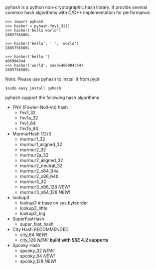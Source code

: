 pyhash is a python non-cryptographic hash library. It provide several common hash algorithms with C/C++ implementation for performance.
```
>>> import pyhash
>>> hasher = pyhash.fnv1_32()
>>> hasher('hello world')
2805756500L

>>> hasher('hello', ' ', 'world')
2805756500L

>>> hasher('hello ')
406904344
>>> hasher('world', seed=406904344)
2805756500L
```
Note: Please use pyhash to install it from pypi
```
$sudo easy_install pyhash
```
pyhash support the following hash algorithms

* FNV (Fowler-Noll-Vo) hash
  - fnv1_32
  - fnv1a_32
  - fnv1_64
  - fnv1a_64
* MurmurHash 1/2/3
  - murmur1_32
  - murmur1_aligned_32
  - murmur2_32
  - murmur2a_32
  - murmur2_aligned_32
  - murmur2_neutral_32
  - murmur2_x64_64a
  - murmur2_x86_64b
  - murmur3_32
  - murmur3_x86_128 *NEW!*
  - murmur3_x64_128 *NEW!*
* lookup3
  - lookup3 # base on sys.byteorder
  - lookup3_little
  - lookup3_big
* SuperFastHash
  - super_fast_hash
* City Hash RECOMMENDED
  - city_64 *NEW!*
  - city_128 *NEW!* **build with SSE 4.2 supports**
* Spooky Hash
  - spooky_32 *NEW!*
  - spooky_64 *NEW!*
  - spooky_128 *NEW!*
